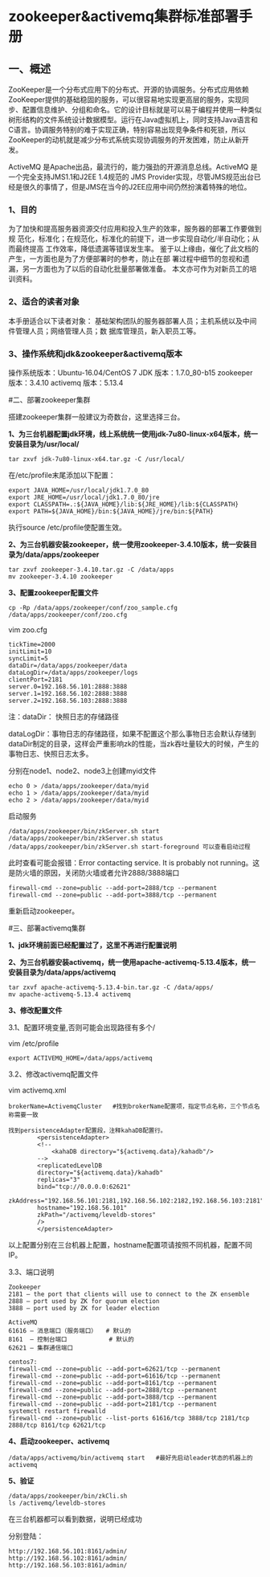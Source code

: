 # zookeeper&activemq集群标准部署手册

## 一、概述

ZooKeeper是一个分布式应用下的分布式、开源的协调服务。分布式应用依赖ZooKeeper提供的基础稳固的服务，可以很容易地实现更高层的服务，实现同步、配置信息维护、分组和命名。它的设计目标就是可以易于编程并使用一种类似树形结构的文件系统设计数据模型。运行在Java虚拟机上，同时支持Java语言和C语言。协调服务特别的难于实现正确，特别容易出现竞争条件和死锁，所以ZooKeeper的动机就是减少分布式系统实现协调服务的开发困难，防止从新开发。

ActiveMQ 是Apache出品，最流行的，能力强劲的开源消息总线。ActiveMQ 是一个完全支持JMS1.1和J2EE 1.4规范的 JMS Provider实现，尽管JMS规范出台已经是很久的事情了，但是JMS在当今的J2EE应用中间仍然扮演着特殊的地位。

### 1、目的

为了加快和提高服务器资源交付应用和投入生产的效率，服务器的部署工作要做到规
范化，标准化；在规范化，标准化的前提下，进一步实现自动化/半自动化；从而最终提高
工作效率，降低遗漏等错误发生率。
鉴于以上缘由，催化了此文档的产生，一方面也是为了方便部署时的参考，防止在部
署过程中细节的忽视和遗漏，另一方面也为了以后的自动化批量部署做准备。
本文亦可作为对新员工的培训资料。

### 2、适合的读者对象

本手册适合以下读者对象：
基础架构团队的服务器部署人员；主机系统以及中间件管理人员；网络管理人员；数
据库管理员，新入职员工等。

### 3、操作系统和jdk&zookeeper&activemq版本

操作系统版本：Ubuntu-16.04/CentOS 7
JDK 版本：1.7.0_80-b15
zookeeper 版本：3.4.10
activemq 版本：5.13.4



#二、部署zookeeper集群

搭建zookeeper集群一般建议为奇数台，这里选择三台。

**1、为三台机器配置jdk环境，线上系统统一使用jdk-7u80-linux-x64版本，统一安装目录为/usr/local/**

```
tar zxvf jdk-7u80-linux-x64.tar.gz -C /usr/local/
```

在/etc/profile末尾添加以下配置：

```
export JAVA_HOME=/usr/local/jdk1.7.0_80
export JRE_HOME=/usr/local/jdk1.7.0_80/jre
export CLASSPATH=.:${JAVA_HOME}/lib:${JRE_HOME}/lib:${CLASSPATH}
export PATH=${JAVA_HOME}/bin:${JAVA_HOME}/jre/bin:${PATH}
```

执行source /etc/profile使配置生效。

**2、为三台机器安装zookeeper，统一使用zookeeper-3.4.10版本，统一安装目录为/data/apps/zookeeper**

```
tar zxvf zookeeper-3.4.10.tar.gz -C /data/apps
mv zookeeper-3.4.10 zookeeper
```

**3、配置zookeeper配置文件**

```
cp -Rp /data/apps/zookeeper/conf/zoo_sample.cfg /data/apps/zookeeper/conf/zoo.cfg
```

vim zoo.cfg
```
tickTime=2000
initLimit=10
syncLimit=5
dataDir=/data/apps/zookeeper/data
dataLogDir=/data/apps/zookeeper/logs
clientPort=2181
server.0=192.168.56.101:2888:3888
server.1=192.168.56.102:2888:3888
server.2=192.168.56.103:2888:3888
```
注：dataDir： 快照日志的存储路径

​        dataLogDir：事物日志的存储路径，如果不配置这个那么事物日志会默认存储到dataDir制定的目录，这样会严重影响zk的性能，当zk吞吐量较大的时候，产生的事物日志、快照日志太多。

分别在node1、node2、node3上创建myid文件

```
echo 0 > /data/apps/zookeeper/data/myid
echo 1 > /data/apps/zookeeper/data/myid
echo 2 > /data/apps/zookeeper/data/myid
```

启动服务

```
/data/apps/zookeeper/bin/zkServer.sh start
/data/apps/zookeeper/bin/zkServer.sh status
/data/apps/zookeeper/bin/zkServer.sh start-foreground 可以查看启动过程
```

此时查看可能会报错：Error contacting service. It is probably not running。这是防火墙的原因，关闭防火墙或者允许2888/3888端口

```
firewall-cmd --zone=public --add-port=2888/tcp --permanent
firewall-cmd --zone=public --add-port=3888/tcp --permanent
```

重新启动zookeeper。



#三、部署activemq集群

**1、jdk环境前面已经配置过了，这里不再进行配置说明**

**2、为三台机器安装activemq，统一使用apache-activemq-5.13.4版本，统一安装目录为/data/apps/activemq**

```
tar zxvf apache-activemq-5.13.4-bin.tar.gz -C /data/apps/
mv apache-activemq-5.13.4 activemq
```

**3、修改配置文件**

3.1、配置环境变量,否则可能会出现路径有多个/

vim /etc/profile

```
export ACTIVEMQ_HOME=/data/apps/activemq
```

3.2、修改activemq配置文件

vim activemq.xml

```
brokerName=ActivemqCluster   #找到brokerName配置项，指定节点名称，三个节点名称需要一致
```

```
找到persistenceAdapter配置段，注释kahaDB配置行。
        <persistenceAdapter>
        <!--
            <kahaDB directory="${activemq.data}/kahadb"/>
        -->
        <replicatedLevelDB
        directory="${activemq.data}/kahadb"
        replicas="3"
        bind="tcp://0.0.0.0:62621"
        zkAddress="192.168.56.101:2181,192.168.56.102:2182,192.168.56.103:2181"
        hostname="192.168.56.101"
        zkPath="/activemq/leveldb-stores"
        />
        </persistenceAdapter>
```

以上配置分别在三台机器上配置，hostname配置项请按照不同机器，配置不同IP。

3.3、端口说明

```
Zookeeper
2181 – the port that clients will use to connect to the ZK ensemble
2888 – port used by ZK for quorum election
3888 – port used by ZK for leader election

ActiveMQ
61616 – 消息端口（服务端口）　　# 默认的
8161  – 控制台端口　　　　　　　# 默认的
62621 – 集群通信端口
```

```
centos7:
firewall-cmd --zone=public --add-port=62621/tcp --permanent
firewall-cmd --zone=public --add-port=61616/tcp --permanent
firewall-cmd --zone=public --add-port=8161/tcp --permanent
firewall-cmd --zone=public --add-port=2888/tcp --permanent
firewall-cmd --zone=public --add-port=3888/tcp --permanent
firewall-cmd --zone=public --add-port=2181/tcp --permanent
systemctl restart firewalld
firewall-cmd --zone=public --list-ports 61616/tcp 3888/tcp 2181/tcp 2888/tcp 8161/tcp 62621/tcp
```

**4、启动zookeeper、activemq**

```
/data/apps/activemq/bin/activemq start   #最好先启动leader状态的机器上的activemq
```

**5、验证**

```
/data/apps/zookeeper/bin/zkCli.sh
ls /activemq/leveldb-stores
```

在三台机器都可以看到数据，说明已经成功

分别登陆：

```
http://192.168.56.101:8161/admin/
http://192.168.56.102:8161/admin/
http://192.168.56.103:8161/admin/
```






























